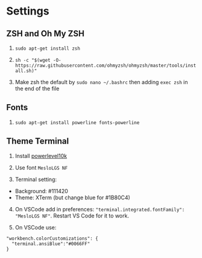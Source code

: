 # Settings

## ZSH and Oh My ZSH

1) `sudo apt-get install zsh`

2) `sh -c "$(wget -O- https://raw.githubusercontent.com/ohmyzsh/ohmyzsh/master/tools/install.sh)"`

3) Make zsh the default by `sudo nano ~/.bashrc` then adding `exec zsh` in the end of the file 

## Fonts

1) `sudo apt-get install powerline fonts-powerline`

## Theme Terminal

1) Install [powerlevel10k](https://github.com/romkatv/powerlevel10k#extremely-customizable)

2) Use font `MesloLGS NF` 

3) Terminal setting:
 - Background: #111420
 - Theme: XTerm (but change blue for #1B80C4)

4) On VSCode add in preferences: `"terminal.integrated.fontFamily": "MesloLGS NF"`. Restart VS Code for it to work.

5) On VSCode use: 
```
"workbench.colorCustomizations": {
  "terminal.ansiBlue":"#0066FF"
}
```
